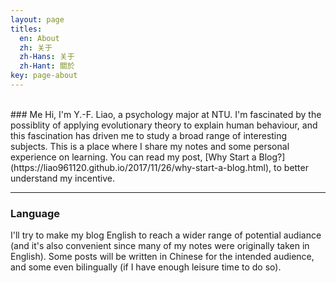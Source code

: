 ```yaml
---
layout: page
titles:
  en: About
  zh: 关于
  zh-Hans: 关于
  zh-Hant: 關於
key: page-about
---
```

<br>
### Me
Hi, I'm Y.-F. Liao, a psychology major at NTU. I'm fascinated by the possiblity of applying evolutionary theory to explain human behaviour, and this fascination has driven me to study a broad range of interesting subjects. This is a place where I share my notes and some personal experience on learning. You can read my post, [Why Start a Blog?](https://liao961120.github.io/2017/11/26/why-start-a-blog.html), to better understand my incentive.

----------------------
### Language
I'll try to make my blog English to reach a wider range of potential audiance (and it's also convenient since many of my notes were originally taken in English). Some posts will be written in Chinese for the intended audience, and some even bilingually (if I have enough leisure time to do so).


<br><br>
